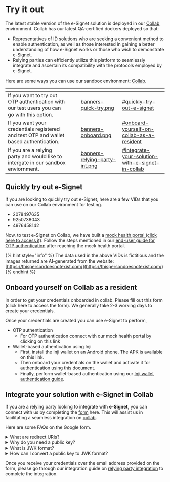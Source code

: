 # Try it out

The latest stable version of the e-Signet solution is deployed in our [Collab](https://collab.mosip.net/) environment. Collab has our latest QA-certified dockers deployed so that:

* Representatives of ID solutions who are seeking a convenient method to enable authentication, as well as those interested in gaining a better understanding of how e-Signet works or those who wish to demonstrate e-Signet.
* Relying parties can efficiently utilize this platform to seamlessly integrate and ascertain its compatibility with the protocols employed by e-Signet.

Here are some ways you can use our sandbox environment: [Collab](https://collab.mosip.net/).

<table data-view="cards"><thead><tr><th></th><th></th><th></th><th data-hidden data-card-cover data-type="files"></th><th data-hidden data-card-target data-type="content-ref"></th></tr></thead><tbody><tr><td>If you want to try out OTP authentication with our test users you can go with this option.</td><td></td><td></td><td><a href="../.gitbook/assets/banners-quick-try.png">banners-quick-try.png</a></td><td><a href="./#quickly-try-out-e-signet">#quickly-try-out-e-signet</a></td></tr><tr><td>If you want your credentials registered and test OTP and wallet based authentication.</td><td></td><td></td><td><a href="../.gitbook/assets/banners-onboard.png">banners-onboard.png</a></td><td><a href="./#onboard-yourself-on-collab-as-a-resident">#onboard-yourself-on-collab-as-a-resident</a></td></tr><tr><td>If you are a relying party and would like to intergate in our sandbox enviornment.</td><td></td><td></td><td><a href="../.gitbook/assets/banners-relying-party-int.png">banners-relying-party-int.png</a></td><td><a href="./#integrate-your-solution-with-e-signet-in-collab">#integrate-your-solution-with-e-signet-in-collab</a></td></tr></tbody></table>

## Quickly try out e-Signet

If you are looking to quickly try out e-Signet, here are a few VIDs that you can use on our Collab environment for testing.

* 2078497635
* 9250738043
* 4976458142

Now, to test e-Signet on Collab, we have built a [mock health portal (click here to access it)](https://healthservices-esignet.collab.mosip.net/). Follow the steps mentioned in our [end-user guide for OTP authentication](../end-user-guide/login-with-otp/) after reaching the mock health portal.

{% hint style="info" %}
The data used in the above VIDs is fictitious and the images returned are AI-generated from the website: [https://thispersondoesnotexist.com/](https://thispersondoesnotexist.com/)
{% endhint %}

## Onboard yourself on Collab as a resident

In order to get your credentials onboarded in collab. Please fill out this form (click here to access the form). We generally take 2-3 working days to create your credentials.

Once your credentials are created you can use e-Signet to perform,

* OTP authentication
  * For OTP authentication connect with our mock health portal by clicking on this link
* Wallet-based authentication using Inji
  * First, install the Inji wallet on an Android phone. The APK is available on this link.
  * Then onboard your credentials on the wallet and activate it for authentication using this document.
  * Finally, perform wallet-based authentication using our [Inji wallet authentication guide](../integration-guides/digital-wallet/).

## Integrate your solution with e-Signet in Collab

If you are a relying party looking to integrate with **e-Signet,** you can connect with us by completing the [form](https://forms.gle/sHteZEsKvPRXbUNw7) here. This will assist us in facilitating a seamless integration on [collab](https://collab.mosip.net/).

Here are some FAQs on the Google form.

<details>

<summary>What are redirect URIs?</summary>



</details>

<details>

<summary>Why do you need a public key?</summary>



</details>

<details>

<summary>What is JWK format?</summary>



</details>

<details>

<summary>How can I convert a public key to JWK format?</summary>



</details>

Once you receive your credentials over the email address provided on the form, please go through our integration guide on [relying party integration](../integration-guides/relying-party/) to complete the integration.
